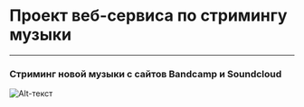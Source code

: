 # Проект веб-сервиса по стримингу музыки
___________________________________________
### Стриминг новой музыки с сайтов Bandcamp и Soundcloud
![Alt-текст](https://pp.userapi.com/c851132/v851132165/1284b1/58bhzTCdwvM.jpg)
